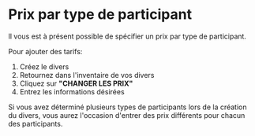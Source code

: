 # Prix par type de participant

Il vous est à présent possible de spécifier un prix par type de participant. 

Pour ajouter des tarifs:
1. Créez le divers
2. Retournez dans l'inventaire de vos divers
3. Cliquez sur **"CHANGER LES PRIX"**
4. Entrez les informations désirées 

Si vous avez déterminé plusieurs types de participants lors de la création du divers, vous aurez l'occasion d'entrer des prix différents pour chacun des participants. 